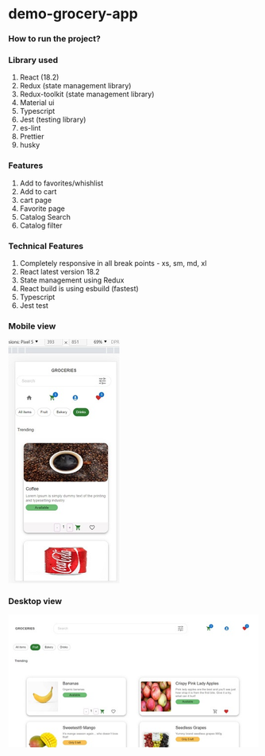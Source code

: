# demo-grocery-app

### How to run the project?

### Library used

1. React (18.2)
2. Redux (state management library)
3. Redux-toolkit (state management library)
4. Material ui
5. Typescript
6. Jest (testing library)
7. es-lint
8. Prettier
9. husky

### Features

1. Add to favorites/whishlist
2. Add to cart
3. cart page
4. Favorite page
5. Catalog Search
6. Catalog filter

### Technical Features

1. Completely responsive in all break points - xs, sm, md, xl
2. React latest version 18.2
3. State management using Redux
4. React build is using esbuild (fastest)
5. Typescript
6. Jest test

### Mobile view

![](mobile.jpg)

### Desktop view

![](desktop.jpg)
